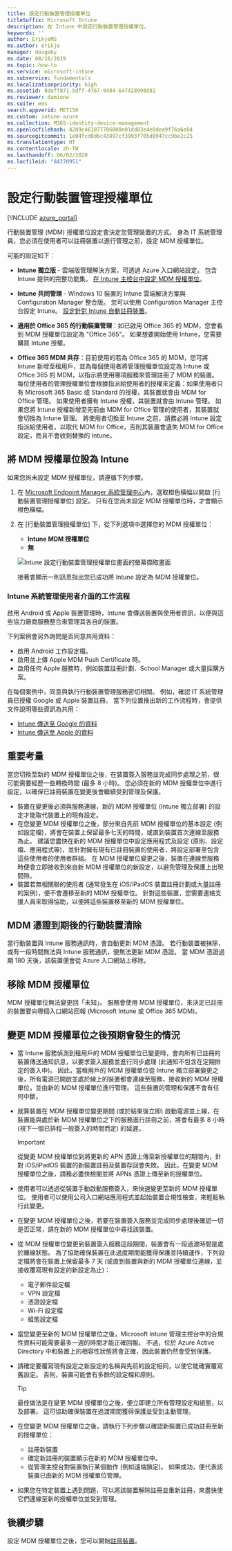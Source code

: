 ```yaml
---
title: 設定行動裝置管理授權單位
titleSuffix: Microsoft Intune
description: 在 Intune 中設定行動裝置管理授權單位。
keywords: ''
author: ErikjeMS
ms.author: erikje
manager: dougeby
ms.date: 08/16/2019
ms.topic: how-to
ms.service: microsoft-intune
ms.subservice: fundamentals
ms.localizationpriority: high
ms.assetid: 8deff871-5dff-4767-9484-647428998d82
ms.reviewer: damionw
ms.suite: ems
search.appverid: MET150
ms.custom: intune-azure
ms.collection: M365-identity-device-management
ms.openlocfilehash: 4209c461877786000e01dd03e4e0dea9f76a6e84
ms.sourcegitcommit: 1e04fcd0d6c43897cf3993f705d8947cc9be2c25
ms.translationtype: HT
ms.contentlocale: zh-TW
ms.lasthandoff: 06/02/2020
ms.locfileid: "84270951"
---
```

# <a name="set-the-mobile-device-management-authority"></a>設定行動裝置管理授權單位

[!INCLUDE [azure_portal](../includes/azure_portal.md)]

行動裝置管理 (MDM) 授權單位設定會決定您管理裝置的方式。 身為 IT 系統管理員，您必須在使用者可以註冊裝置以進行管理之前，設定 MDM 授權單位。

可能的設定如下︰

- **Intune 獨立版** - 雲端版管理解決方案，可透過 Azure 入口網站設定。 包含 Intune 提供的完整功能集。 [在 Intune 主控台中設定 MDM 授權單位](#set-mdm-authority-to-intune)。

- **Intune 共同管理** - Windows 10 裝置的 Intune 雲端解決方案與 Configuration Manager 整合版。 您可以使用 Configuration Manager 主控台設定 Intune。 [設定針對 Intune 自動註冊裝置](https://docs.microsoft.com/configmgr/comanage/tutorial-co-manage-clients#configure-auto-enrollment-of-devices-to-intune)。 

- **適用於 Office 365 的行動裝置管理**：如已啟用 Office 365 的 MDM，您會看到 MDM 授權單位設定為 "Office 365"。 如果想要開始使用 Intune，您需要購買 Intune 授權。

- **Office 365 MDM 共存**：目前使用的若為 Office 365 的 MDM，您可將 Intune 新增至租用戶，並為每個使用者將管理授權單位設定為 Intune 或 Office 365 的 MDM，以指示將使用哪項服務來管理註冊了 MDM 的裝置。 每位使用者的管理授權單位會根據指派給使用者的授權來定義：如果使用者只有 Microsoft 365 Basic 或 Standard 的授權，其裝置就會由 MDM for Office 管理。 如果使用者擁有 Intune 授權，其裝置就會由 Intune 管理。 如果您將 Intune 授權新增至先前由 MDM for Office 管理的使用者，其裝置就會切換為 Intune 管理。 將使用者切換至 Intune 之前，請務必將 Intune 設定指派給使用者，以取代 MDM for Office，否則其裝置會遺失 MDM for Office 設定，而且不會收到替換的 Intune。

## <a name="set-mdm-authority-to-intune"></a>將 MDM 授權單位設為 Intune

如果您尚未設定 MDM 授權單位，請遵循下列步驟。

1. 在 [Microsoft Endpoint Manager 系統管理中心](https://go.microsoft.com/fwlink/?linkid=2109431)內，選取橙色橫幅以開啟 [行動裝置管理授權單位] 設定。 只有在您尚未設定 MDM 授權單位時，才會顯示橙色橫幅。
2. 在 [行動裝置管理授權單位] 下，從下列選項中選擇您的 MDM 授權單位：
   - **Intune MDM 授權單位**
   - **無**

   ![Intune 設定行動裝置管理授權單位畫面的螢幕擷取畫面](./media/mdm-authority-set/set-mdm-auth.png)

   接著會顯示一則訊息指出您已成功將 Intune 設定為 MDM 授權單位。

### <a name="workflow-of-intune-administration-ui"></a>Intune 系統管理使用者介面的工作流程
啟用 Android 或 Apple 裝置管理時，Intune 會傳送裝置與使用者資訊，以便與這些協力廠商服務整合來管理其各自的裝置。

下列案例會另外詢問是否同意共用資料：
- 啟用 Android 工作設定檔。
- 啟用並上傳 Apple MDM Push Certificate 時。
- 啟用任何 Apple 服務時，例如裝置註冊計劃、School Manager 或大量採購方案。

在每個案例中，同意與執行行動裝置管理服務密切相關。 例如，確認 IT 系統管理員已授權 Google 或 Apple 裝置註冊。 當下列位置推出新的工作流程時，會提供文件說明哪些資訊為共用：
- [Intune 傳送至 Google 的資料](https://aka.ms/Data-intune-sends-to-google)
- [Intune 傳送至 Apple 的資料](https://aka.ms/data-intune-sends-to-apple)

## <a name="key-considerations"></a>重要考量
當您切換至新的 MDM 授權單位之後，在裝置簽入服務並完成同步處理之前，很可能需要經歷一些轉換時間 (最多 8 小時)。 您必須在新的 MDM 授權單位中進行設定，以確保已註冊裝置在變更後會繼續受到管理及保護。 
- 裝置在變更後必須與服務連線，新的 MDM 授權單位 (Intune 獨立部署) 的設定才能取代裝置上的現有設定。
- 在您變更 MDM 授權單位之後，部分來自先前 MDM 授權單位的基本設定 (例如設定檔)，將會在裝置上保留最多七天的時間，或直到裝置首次連線至服務為止。 建議您盡快在新的 MDM 授權單位中設定應用程式及設定 (原則、設定檔、應用程式等)，並針對擁有現有已註冊裝置的使用者，將設定部署至包含這些使用者的使用者群組。 在 MDM 授權單位變更之後，裝置在連線至服務時便會立即接收到來自新 MDM 授權單位的新設定，以避免管理及保護上出現間隙。
- 裝置若無相關聯的使用者 (通常發生在 iOS/iPadOS 裝置註冊計劃或大量註冊的案例)，便不會遷移至新的 MDM 授權單位。 針對這些裝置，您需要連絡支援人員來取得協助，以便將這些裝置移至新的 MDM 授權單位。

## <a name="mobile-device-cleanup-after-mdm-certificate-expiration"></a>MDM 憑證到期後的行動裝置清除

當行動裝置與 Intune 服務通訊時，會自動更新 MDM 憑證。 若行動裝置被抹除，或有一段時間無法與 Intune 服務通訊，便無法更新 MDM 憑證。 當 MDM 憑證過期 180 天後，該裝置便會從 Azure 入口網站上移除。

## <a name="remove-mdm-authority"></a>移除 MDM 授權單位

MDM 授權單位無法變更回「未知」。 服務會使用 MDM 授權單位，來決定已註冊的裝置要向哪個入口網站回報 (Microsoft Intune 或 Office 365 MDM)。

## <a name="what-to-expect-after-changing-the-mdm-authority"></a>變更 MDM 授權單位之後預期會發生的情況

- 當 Intune 服務偵測到租用戶的 MDM 授權單位已變更時，會向所有已註冊的裝置傳送通知訊息，以要求簽入服務並進行同步處理 (此通知不包含在定期排定的簽入中)。 因此，當租用戶的 MDM 授權單位從 Intune 獨立部署變更之後，所有電源已開啟並處於線上的裝置都會連線至服務，接收新的 MDM 授權單位，並由新的 MDM 授權單位進行管理。 這些裝置的管理和保護不會有任何中斷。
- 就算裝置在 MDM 授權單位變更期間 (或於結束後立即) 啟動電源並上線，在裝置能與處於新 MDM 授權單位之下的服務進行註冊之前，將會有最多 8 小時 (視下一個已排程一般簽入的時間而定) 的延遲。    

  > [!IMPORTANT]    
  > 從變更 MDM 授權單位到將更新的 APN 憑證上傳至新授權單位的期間內，針對 iOS/iPadOS 裝置的新裝置註冊及裝置存回會失敗。 因此，在變更 MDM 授權單位之後，請務必盡快檢閱並將 APNs 憑證上傳至新的授權單位。

- 使用者可以透過從裝置手動啟動服務簽入，來快速變更至新的 MDM 授權單位。 使用者可以使用公司入口網站應用程式並起始裝置合規性檢查，來輕鬆執行此變更。
- 在變更 MDM 授權單位之後，若要在裝置簽入服務並完成同步處理後確認一切是否正常，請在新的 MDM 授權單位中尋找該裝置。
- 從 MDM 授權單位變更到裝置簽入服務這段期間，裝置會有一段過渡時間是處於離線狀態。 為了協助確保裝置在此過度期間能獲得保護並持續運作，下列設定檔將會在裝置上保留最多 7 天 (或直到裝置與新的 MDM 授權單位連線，並接收覆寫現有設定的新設定為止)：
  - 電子郵件設定檔
  - VPN 設定檔
  - 憑證設定檔
  - Wi-Fi 設定檔
  - 組態設定檔
- 當您變更至新的 MDM 授權單位之後，Microsoft Intune 管理主控台中的合規性資料可能需要最多一週的時間才能正確回報。 不過，位於 Azure Active Directory 中和裝置上的相容性狀態將會正確，因此裝置仍然會受到保護。
- 請確定要覆寫現有設定之新設定的名稱與先前的設定相同，以使它能確實覆寫舊設定。 否則，裝置可能會有多餘的設定檔和原則。    

  > [!TIP]    
  > 最佳做法是在變更 MDM 授權單位之後，便立即建立所有管理設定和組態，以及部署。 這可協助確保裝置在過渡期間獲得保護並受到主動管理。

- 在您變更 MDM 授權單位之後，請執行下列步驟以確認新裝置已成功註冊至新的授權單位：   
  - 註冊新裝置
  - 確定新註冊的裝置顯示在新的 MDM 授權單位中。
  - 從管理主控台對裝置執行某個動作 (例如遠端鎖定)。 如果成功，便代表該裝置已由新的 MDM 授權單位管理。
- 如果您在特定裝置上遇到問題，可以將該裝置解除註冊並重新註冊，來盡快使它們連線至新的授權單位並受到管理。

## <a name="next-steps"></a>後續步驟

設定 MDM 授權單位之後，您可以開始[註冊裝置](../enrollment/device-enrollment.md)。
